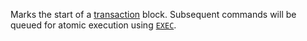 Marks the start of a [transaction][tt] block.
Subsequent commands will be queued for atomic execution using [`EXEC`](./exec).

[tt]: /topics/transactions

